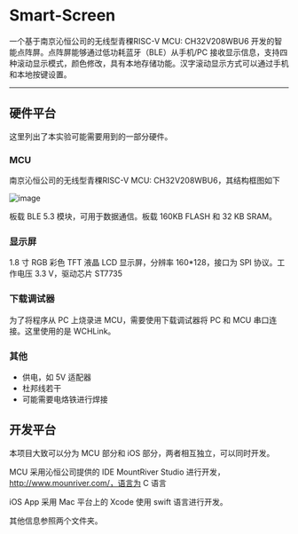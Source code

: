 # Smart-Screen
一个基于南京沁恒公司的无线型青稞RISC-V MCU: CH32V208WBU6 开发的智能点阵屏。点阵屏能够通过低功耗蓝牙（BLE）从手机/PC 接收显示信息，支持四种滚动显示模式，颜色修改，具有本地存储功能。汉字滚动显示方式可以通过手机和本地按键设置。

---

## 硬件平台

这里列出了本实验可能需要用到的一部分硬件。

### MCU

南京沁恒公司的无线型青稞RISC-V MCU: CH32V208WBU6，其结构框图如下

![image](https://github.com/Sen-Yao/Smart-Screen/assets/62921296/42a52001-28bb-4b5a-b38d-648bcdc0a2a5)

板载 BLE 5.3 模块，可用于数据通信。板载 160KB FLASH 和 32 KB SRAM。

### 显示屏

1.8 寸 RGB 彩色 TFT 液晶 LCD 显示屏，分辨率 160*128，接口为 SPI 协议。工作电压 3.3 V，驱动芯片 ST7735

### 下载调试器

为了将程序从 PC 上烧录进 MCU，需要使用下载调试器将 PC 和 MCU 串口连接。这里使用的是 WCHLink。

### 其他

- 供电，如 5V 适配器
- 杜邦线若干
- 可能需要电烙铁进行焊接

## 开发平台

本项目大致可以分为 MCU 部分和 iOS 部分，两者相互独立，可以同时开发。

MCU 采用沁恒公司提供的 IDE MountRiver Studio 进行开发，http://www.mounriver.com/，语言为 C 语言

iOS App 采用 Mac 平台上的 Xcode 使用 swift 语言进行开发。

其他信息参照两个文件夹。
